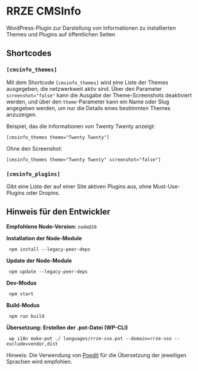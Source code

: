 # RRZE CMSInfo

WordPress-Plugin zur Darstellung von Informationen zu installierten Themes und Plugins auf öffentlichen Seiten

## Shortcodes

### `[cmsinfo_themes]`

Mit dem Shortcode `[cmsinfo_themes]` wird eine Liste der Themes ausgegeben, die netzwerkweit aktiv sind. Über den Parameter `screenshot="false"` kann die Ausgabe der Theme-Screenshots deaktiviert werden, und über den `theme`-Parameter kann ein Name oder Slug angegeben werden, um nur die Details eines bestimmten Themes anzuzeigen.

Beispiel, das die Informationen von Twenty Twenty anzeigt:

```
[cmsinfo_themes theme="Twenty Twenty"]
```

Ohne den Screenshot:

```
[cmsinfo_themes theme="Twenty Twenty" screenshot="false"]
```

### `[cmsinfo_plugins]`

Gibt eine Liste der auf einer Site aktiven Plugins aus, ohne Must-Use-Plugins oder Dropins.

## Hinweis für den Entwickler

**Empfohlene Node-Version:** `node@16`

**Installation der Node-Module**

```shell
 npm install --legacy-peer-deps
```

**Update der Node-Module**

```shell
 npm update --legacy-peer-deps
```

**Dev-Modus**

```shell
 npm start
```

**Build-Modus**

```shell
 npm run build
```

**Übersetzung: Erstellen der .pot-Datei (WP-CLI)**

```shell
 wp i18n make-pot ./ languages/rrze-sso.pot --domain=rrze-sso --exclude=vendor,dist
```

Hinweis: Die Verwendung von [Poedit](https://poedit.net) für die Übersetzung der jeweiligen Sprachen wird empfohlen.

